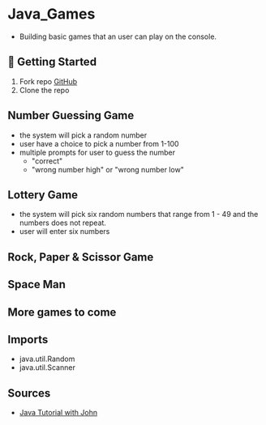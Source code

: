 # Java_Games

- Building basic games that an user can play on the console.

## 🚀 Getting Started

1. Fork repo [GitHub](https://github.com/mrloulass/Java_Games)
2. Clone the repo

## Number Guessing Game

- the system will pick a random number
- user have a choice to pick a number from 1-100
- multiple prompts for user to guess the number
  - "correct"
  - "wrong number high" or "wrong number low"

## Lottery Game

- the system will pick six random numbers that range from 1 - 49 and the numbers does not repeat.
- user will enter six numbers

## Rock, Paper & Scissor Game

## Space Man

## More games to come

## Imports

- java.util.Random
- java.util.Scanner

## Sources

- [Java Tutorial with John](https://www.youtube.com/watch?v=j_ax_yT7KW0)
